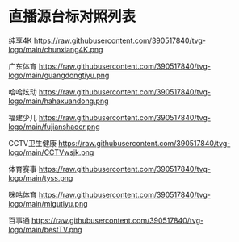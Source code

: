 # 直播源台标对照列表
纯享4K
https://raw.githubusercontent.com/390517840/tvg-logo/main/chunxiang4K.png

广东体育
https://raw.githubusercontent.com/390517840/tvg-logo/main/guangdongtiyu.png

哈哈炫动
https://raw.githubusercontent.com/390517840/tvg-logo/main/hahaxuandong.png

福建少儿
https://raw.githubusercontent.com/390517840/tvg-logo/main/fujianshaoer.png

CCTV卫生健康
https://raw.githubusercontent.com/390517840/tvg-logo/main/CCTVwsjk.png

体育赛事
https://raw.githubusercontent.com/390517840/tvg-logo/main/tyss.png

咪咕体育
https://raw.githubusercontent.com/390517840/tvg-logo/main/migutiyu.png

百事通
https://raw.githubusercontent.com/390517840/tvg-logo/main/bestTV.png
